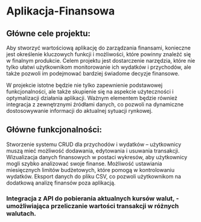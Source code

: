 # Aplikacja-Finansowa

## Główne cele projektu:
Aby stworzyć wartościową aplikację do zarządzania finansami, konieczne jest określenie kluczowych funkcji i możliwości, które powinny znaleźć się w finalnym produkcie. Celem projektu jest dostarczenie narzędzia, które nie tylko ułatwi użytkownikom monitorowanie ich wydatków i przychodów, ale także pozwoli im podejmować bardziej świadome decyzje finansowe.

W projekcie istotne będzie nie tylko zapewnienie podstawowej funkcjonalności, ale także skupienie się na aspekcie użyteczności i optymalizacji działania aplikacji. Ważnym elementem będzie również integracja z zewnętrznymi źródłami danych, co pozwoli na dynamiczne dostosowywanie informacji do aktualnej sytuacji rynkowej.

## Główne funkcjonalności:
Stworzenie systemu CRUD dla przychodów i wydatków – użytkownicy muszą mieć możliwość dodawania, edytowania i usuwania transakcji.
Wizualizacja danych finansowych w postaci wykresów, aby użytkownicy mogli szybko analizować swoje finanse.
Możliwość ustawiania miesięcznych limitów budżetowych, które pomogą w kontrolowaniu wydatków.
Eksport danych do pliku CSV, co pozwoli użytkownikom na dodatkową analizę finansów poza aplikacją.
### Integracja z API do pobierania aktualnych kursów walut, - umożliwiająca przeliczanie wartości transakcji w różnych walutach.
